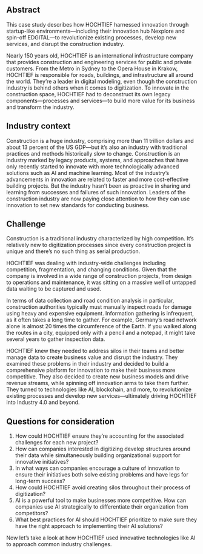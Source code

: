 ## Abstract

This case study describes how HOCHTIEF harnessed innovation through startup-like environments—including their innovation hub Nexplore and spin-off EDGITAL—to revolutionize existing processes, develop new services, and disrupt the construction industry.

Nearly 150 years old, HOCHTIEF is an international infrastructure company that provides construction and engineering services for public and private customers. From the Metro in Sydney to the Opera House in Krakow, HOCHTIEF is responsible for roads, buildings, and infrastructure all around the world. They’re a leader in digital modeling, even though the construction industry is behind others when it comes to digitization. To innovate in the construction space, HOCHTIEF had to deconstruct its own legacy components—processes and services—to build more value for its business and transform the industry.

## Industry context

Construction is a huge industry, comprising more than 11 trillion dollars and about 13 percent of the US GDP—but it’s also an industry with traditional practices and methods historically slow to change. Construction is an industry marked by legacy products, systems, and approaches that have only recently started to innovate with more technologically advanced solutions such as AI and machine learning. Most of the industry’s advancements in innovation are related to faster and more cost-effective building projects. But the industry hasn’t been as proactive in sharing and learning from successes and failures of such innovation. Leaders of the construction industry are now paying close attention to how they can use innovation to set new standards for conducting business.

## Challenge

Construction is a traditional industry characterized by high competition. It’s relatively new to digitization processes since every construction project is unique and there’s no such thing as serial production.

HOCHTIEF was dealing with industry-wide challenges including competition, fragmentation, and changing conditions. Given that the company is involved in a wide range of construction projects, from design to operations and maintenance, it was sitting on a massive well of untapped data waiting to be captured and used.

In terms of data collection and road condition analysis in particular, construction authorities typically must manually inspect roads for damage using heavy and expensive equipment. Information gathering is infrequent, as it often takes a long time to gather. For example, Germany’s road network alone is almost 20 times the circumference of the Earth. If you walked along the routes in a city, equipped only with a pencil and a notepad, it might take several years to gather inspection data.

HOCHTIEF knew they needed to address silos in their teams and better manage data to create business value and disrupt the industry. They examined these problems in their industry and decided to build a comprehensive platform for innovation to make their business more competitive. They also decided to create new business models and drive revenue streams, while spinning off innovation arms to take them further. They turned to technologies like AI, blockchain, and more, to revolutionize existing processes and develop new services—ultimately driving HOCHTIEF into Industry 4.0 and beyond.

## Questions for consideration

1. How could HOCHTIEF ensure they’re accounting for the associated challenges for each new project?
1. How can companies interested in digitizing develop structures around their data while simultaneously building organizational support for innovative initiatives?
1. In what ways can companies encourage a culture of innovation to ensure their initiatives both solve existing problems and have legs for long-term success?
1. How could HOCHTIEF avoid creating silos throughout their process of digitization?  
1. AI is a powerful tool to make businesses more competitive. How can companies use AI strategically to differentiate their organization from competitors?
1. What best practices for AI should HOCHTIEF prioritize to make sure they have the right approach to implementing their AI solutions?

Now let’s take a look at how HOCHTIEF used innovative technologies like AI to approach common industry challenges.
